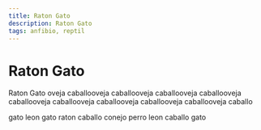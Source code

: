 ```yaml
---
title: Raton Gato
description: Raton Gato
tags: anfibio, reptil
---
```


# Raton Gato

Raton Gato oveja caballooveja caballooveja caballooveja caballooveja caballooveja caballooveja caballooveja caballooveja caballooveja caballo

gato leon gato raton caballo conejo perro leon caballo gato